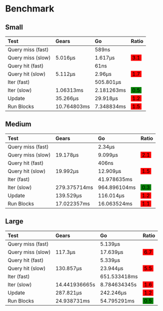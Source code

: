 # Benchmark
## Small
| Test              | Gears                      | Go           | Ratio                               |
| :---------------- | :------------------------- | :----------  | :---------------------------------- |
| Query miss (fast) |                            | 589ns           |      |
| Query miss (slow) |  5.016µs | 1.617µs           | <mark style="background-color: red">&nbsp;3.1&nbsp;</mark>                                     |
| Query hit (fast)  |                            | 61ns           |       |
| Query hit (slow)  |  5.112µs  | 2.96µs           | <mark style="background-color: red">&nbsp;1.7&nbsp;</mark>                                     |
| Iter (fast)       |                            | 505.801µs           |            |
| Iter (slow)       | 1.06313ms        | 2.181263ms           | <mark style="background-color: green">&nbsp;0.5&nbsp;</mark>                                     |
| Update            |  35.266µs     | 29.918µs           | <mark style="background-color: red">&nbsp;1.2&nbsp;</mark>          |
| Run Blocks        |  10.764803ms | 7.348834ms           | <mark style="background-color: red">&nbsp;1.5&nbsp;</mark>      |
## Medium
| Test              | Gears                      | Go           | Ratio                               |
| :---------------- | :------------------------- | :----------  | :---------------------------------- |
| Query miss (fast) |                            | 2.34µs           |      |
| Query miss (slow) |  19.178µs | 9.099µs           | <mark style="background-color: red">&nbsp;2.1&nbsp;</mark>                                     |
| Query hit (fast)  |                            | 406ns           |       |
| Query hit (slow)  |  19.992µs  | 12.909µs           | <mark style="background-color: red">&nbsp;1.5&nbsp;</mark>                                     |
| Iter (fast)       |                            | 41.978635ms           |            |
| Iter (slow)       | 279.375714ms        | 964.896104ms           | <mark style="background-color: green">&nbsp;0.3&nbsp;</mark>                                     |
| Update            |  139.529µs     | 116.014µs           | <mark style="background-color: red">&nbsp;1.2&nbsp;</mark>          |
| Run Blocks        |  17.022357ms | 16.063524ms           | <mark style="background-color: red">&nbsp;1.1&nbsp;</mark>      |
## Large
| Test              | Gears                      | Go           | Ratio                               |
| :---------------- | :------------------------- | :----------  | :---------------------------------- |
| Query miss (fast) |                            | 5.139µs           |      |
| Query miss (slow) |  117.3µs | 17.639µs         | <mark style="background-color: red">&nbsp;6.7&nbsp;</mark>                                     |
| Query hit (fast)  |                            | 5.339µs           |       |
| Query hit (slow)  |  130.857µs  | 23.944µs           | <mark style="background-color: red">&nbsp;5.5&nbsp;</mark>                                     |
| Iter (fast)       |                            | 651.533418ms           |            |
| Iter (slow)       | 14.441936665s        | 8.784634345s           | <mark style="background-color: red">&nbsp;1.6&nbsp;</mark>                                     |
| Update            |  287.821µs     | 242.246µs           | <mark style="background-color: red">&nbsp;1.2&nbsp;</mark>          |
| Run Blocks        |  24.938731ms | 54.795291ms           | <mark style="background-color: green">&nbsp;0.5&nbsp;</mark>      |
